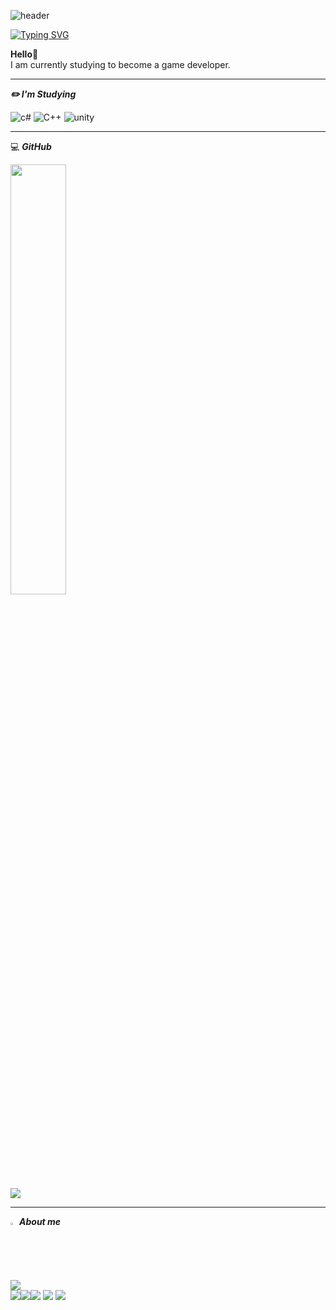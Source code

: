 ![header](https://capsule-render.vercel.app/api?type=waving&color=6994CDEE&text=&animation=twinkling&height=80)

[![Typing SVG](https://readme-typing-svg.demolab.com?font=Alkatra&weight=500&size=45&duration=4000&pause=3&color=6994CDEE&center=false&vCenter=false&multiline=true&repeat=true&width=1000&height=100&lines=Welcome+to+Yebin's+GitHub!👋)](https://git.io/typing-svg)
 
<div align="left">

 **Hello**👋<br>
 I am currently studying to become a game developer.

 ---

 ***✏️ I'm Studying***
 
![c#](https://img.shields.io/badge/C%23-239120?style=for-the-badge&logo=c-sharp&logoColor=white)
![C++](https://img.shields.io/badge/C%2B%2B-00599C?style=for-the-badge&logo=c%2B%2B&logoColor=white)
![unity](https://img.shields.io/badge/Unity-100000?style=for-the-badge&logo=unity&logoColor=white)


</details>


---

 💻 ***GitHub***

<a href="s">
  <img src="https://github-readme-stats.vercel.app/api?username=qls051&theme=tokyonight&show_icons=true" width="42%" />
</a><br>
<a href="s">
  <img src="https://github-readme-stats.vercel.app/api/top-langs/?username=qls051&exclude_repo=dkssud8150.github.io&layout=compact&theme=tokyonight" />
</a>

---

  <img src="https://raw.githubusercontent.com/Tarikul-Islam-Anik/Animated-Fluent-Emojis/master/Emojis/Hand%20gestures/Eyes.png" alt="Eyes" width="2%" /> ***About me***

<a href="https://velog.io/@2yesempty/posts">
  <img src="https://img.shields.io/badge/VELOG-11B48A?style=flat-square&logo=Vimeo&logoColor=white&link=https://velog.io/@2yesempty/posts"/>
</a>
<div style="display:flex; flex-direction:row;">
    <a href="https://www.instagram.com/2yesempty/">
        <img src="https://img.shields.io/badge/Instagram-E4405F?style=for-the-badge&logo=Instagram&logoColor=white"> 
    </a>
    <a href="mailto:qls07050100@gmail.com">
        <img src="https://img.shields.io/badge/Gmail-EA4335?style=for-the-badge&logo=Gmail&logoColor=white"> 
    </a>
 <a href="https://velog.io/@2yesempty/posts"><img src="https://img.shields.io/badge/Velog-11B48A?style=flat-square&logo=Vimeo&logoColor=white&link="https://velog.io/@2yesempty/posts"/></a>&nbsp
  <a href="https://www.instagram.com/2yesempty/"><img src="https://img.shields.io/badge/Instagram-E4405F?style=flat-square&logo=Instagram&logoColor=white&link=https://www.instagram.com/2yesempty/"/></a>&nbsp
  <a href="mailto:qls07050100@gmail.com"><img src="https://img.shields.io/badge/Gmail-d14836?style=flat-square&logo=Gmail&logoColor=white&link=qls07050100@gmail.com"/></a>
